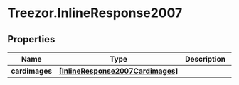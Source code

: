 # Treezor.InlineResponse2007

## Properties
Name | Type | Description | Notes
------------ | ------------- | ------------- | -------------
**cardimages** | [**[InlineResponse2007Cardimages]**](InlineResponse2007Cardimages.md) |  | [optional] 
